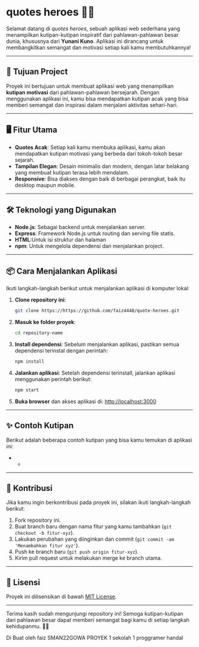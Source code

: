# quotes heroes 💪✨

Selamat datang di *quotes heroes*, sebuah aplikasi web sederhana yang menampilkan kutipan-kutipan inspiratif dari pahlawan-pahlawan besar dunia, khususnya dari **Yunani Kuno**. Aplikasi ini dirancang untuk membangkitkan semangat dan motivasi setiap kali kamu membutuhkannya!

---

## 🎯 **Tujuan Project**

Proyek ini bertujuan untuk membuat aplikasi web yang menampilkan **kutipan motivasi** dari pahlawan-pahlawan bersejarah. Dengan menggunakan aplikasi ini, kamu bisa mendapatkan kutipan acak yang bisa memberi semangat dan inspirasi dalam menjalani aktivitas sehari-hari.

---

## 🖥 **Fitur Utama**

- **Quotes Acak**: Setiap kali kamu membuka aplikasi, kamu akan mendapatkan kutipan motivasi yang berbeda dari tokoh-tokoh besar sejarah.
- **Tampilan Elegan**: Desain minimalis dan modern, dengan latar belakang yang membuat kutipan terasa lebih mendalam.
- **Responsive**: Bisa diakses dengan baik di berbagai perangkat, baik itu desktop maupun mobile.

---

## 🛠 **Teknologi yang Digunakan**

- **Node.js**: Sebagai backend untuk menjalankan server.
- **Express**: Framework Node.js untuk routing dan serving file statis.
- **HTML**:Untuk isi struktur dan halaman
- **npm**: Untuk mengelola dependensi dan menjalankan project.

---

## 📦 **Cara Menjalankan Aplikasi**

Ikuti langkah-langkah berikut untuk menjalankan aplikasi di komputer lokal:

1. **Clone repository ini**:
    ```bash
    git clone https://https://github.com/faiz4448/quote-heroes.git
    ```

2. **Masuk ke folder proyek**:
    ```bash
    cd repository-name
    ```

3. **Install dependensi**:
    Sebelum menjalankan aplikasi, pastikan semua dependensi terinstal dengan perintah:
    ```bash
    npm install
    ```

4. **Jalankan aplikasi**:
    Setelah dependensi terinstall, jalankan aplikasi menggunakan perintah berikut:
    ```bash
    npm start
    ```

5. **Buka browser** dan akses aplikasi di:
    [http://localhost:3000](http://localhost:3000)

---

## ✨ **Contoh Kutipan**

Berikut adalah beberapa contoh kutipan yang bisa kamu temukan di aplikasi ini:

- *

---

## 👥 **Kontribusi**

Jika kamu ingin berkontribusi pada proyek ini, silakan ikuti langkah-langkah berikut:

1. Fork repository ini.
2. Buat branch baru dengan nama fitur yang kamu tambahkan (`git checkout -b fitur-xyz`).
3. Lakukan perubahan yang diinginkan dan commit (`git commit -am 'Menambahkan fitur xyz'`).
4. Push ke branch baru (`git push origin fitur-xyz`).
5. Kirim pull request untuk melakukan merge ke branch utama.

---

## 📄 **Lisensi**

Proyek ini dilisensikan di bawah [MIT License](LICENSE).

---

Terima kasih sudah mengunjungi repository ini! Semoga kutipan-kutipan dari pahlawan besar dapat memberi semangat bagi kamu di setiap langkah kehidupanmu. 💪✨

Di Buat oleh faiz SMAN22GOWA 
PROYEK 1 sekolah 1 proggramer handal
